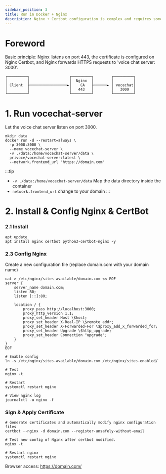 ```yaml
---
sidebar_position: 3
title: Run in Docker + Nginx
description: Nginx + Certbot configuration is complex and requires some patience.
---
```

# Foreword
Basic principle: Nginx listens on port 443, the certificate is configured on Nginx Certbot, and Nginx forwards HTTPS requests to 'voice chat server: 3000'.
```
┌─────────┐                  ┌─────────┐        ┌─────────┐
│         │                  │  Nginx  │        │         │
│ Client  ├─────────────────►│    CA   ├──────► │ vocechat│
│         │                  │   443   │        │   3000  │
└─────────┘                  └─────────┘        └─────────┘
```

# 1. Run vocechat-server
Let the voice chat server listen on port 3000.
```shell
mkdir data
docker run -d --restart=always \
  -p 3000:3000 \
  --name vocechat-server \
  -v ./data:/home/vocechat-server/data \
  privoce/vocechat-server:latest \
  --network.frontend_url "https://domain.com"
```

:::tip
- `-v ./data:/home/vocechat-server/data` Map the data directory inside the container
- `network.frontend_url` change to your domain
:::

# 2. Install & Config Nginx & CertBot

### 2.1 Install
```shell
apt update
apt install nginx certbot python3-certbot-nginx -y
```

### 2.3 Config Nginx
Create a new configuration file (replace domain.com with your domain name)
```shell
cat > /etc/nginx/sites-available/domain.com << EOF
server {
    server_name domain.com;
    listen 80;
    listen [::]:80;

    location / {
        proxy_pass http://localhost:3000;
        proxy_http_version 1.1;
        proxy_set_header Host \$host;
        proxy_set_header X-Real-IP \$remote_addr;
        proxy_set_header X-Forwarded-For \$proxy_add_x_forwarded_for;
        proxy_set_header Upgrade \$http_upgrade;
        proxy_set_header Connection "upgrade";
    }
}
EOF

# Enable config
ln -s /etc/nginx/sites-available/domain.com /etc/nginx/sites-enabled/

# Test
nginx -t

# Restart
systemctl restart nginx

# View nginx log
journalctl -u nginx -f
```

### Sign & Apply Certificate
```shell
# Generate certificates and automatically modify nginx configuration files
certbot --nginx -d domain.com --register-unsafely-without-email

# Test new config of Nginx after certbot modified.
nginx -t

# Restart nginx
systemctl restart nginx
```

Browser access: https://domain.com/